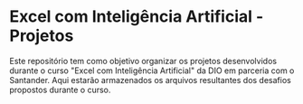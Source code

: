 # Excel com Inteligência Artificial - Projetos

Este repositório tem como objetivo organizar os projetos desenvolvidos durante o curso "Excel com Inteligência Artificial" da DIO em parceria com o Santander.
Aqui estarão armazenados os arquivos resultantes dos desafios propostos durante o curso.
